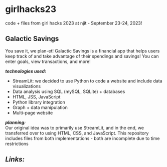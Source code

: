 # girlhacks23
code + files from girl hacks 2023 at njit - September 23-24, 2023!  
## Galactic Savings  
You save it, we plan-et! Galactic Savings is a financial app that helps users keep track of and take advantage of their spendings and savings! You can enter goals, view transactions, and more!  

***technologies used:***
- StreamLit: we decided to use Python to code a website and include data visualizations
- Data analysis using SQL (mySQL, SQLite) + databases
- HTML, JSS, JavaScript
- Python library integration
- Graph + data manipulation
- Multi-page website  

***planning:***  
Our original idea was to primarily use StreamLit, and in the end, we transferred over to using HTML, CSS, and JavaScript. This repository includes files from both implementations - both are incomplete due to time restrictions  

***Links:***
- 
